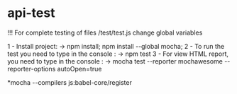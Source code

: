# api-test

!!! For complete testing of files /test/test.js  change global variables

1 - Install project: -> npm install; npm install --global mocha;
2 - To run the test you need to type in the console : -> npm test
3 - For view HTML report, you need to type in the console :
    ->  mocha test --reporter mochawesome --reporter-options autoOpen=true



*mocha --compilers js:babel-core/register